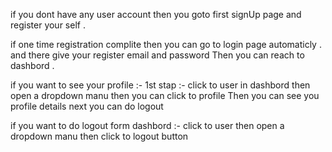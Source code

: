
if you dont have any user account then you goto first signUp page and register your self .

if one time registration complite then you can go to login page automaticly .
and there give your register email and password 
Then you can reach to dashbord .



if you want to see your profile :-
      1st stap :-  click to user in dashbord
      then open a dropdown manu 
      then you can click to profile
      Then you can see you profile details
next you can do logout


if you want to do logout form dashbord :-
      click to user  then open a dropdown manu then click to logout button
